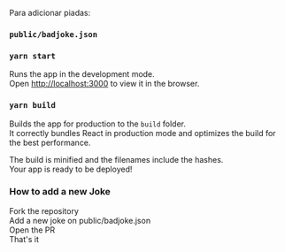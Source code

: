 Para adicionar piadas:
### `public/badjoke.json`


### `yarn start`

Runs the app in the development mode.<br>
Open [http://localhost:3000](http://localhost:3000) to view it in the browser.

### `yarn build`

Builds the app for production to the `build` folder.<br>
It correctly bundles React in production mode and optimizes the build for the best performance.

The build is minified and the filenames include the hashes.<br>
Your app is ready to be deployed!

### How to add a new Joke
Fork the repository<br>
Add a new joke on public/badjoke.json<br>
Open the PR<br>
That's it

